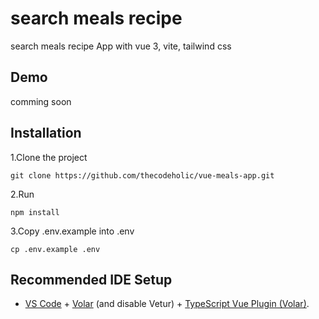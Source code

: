 # search meals recipe

search meals recipe App with vue 3, vite, tailwind css

## Demo

comming soon

## Installation

1.Clone the project

    git clone https://github.com/thecodeholic/vue-meals-app.git

2.Run

    npm install

3.Copy .env.example into .env

    cp .env.example .env

## Recommended IDE Setup

- [VS Code](https://code.visualstudio.com/) + [Volar](https://marketplace.visualstudio.com/items?itemName=Vue.volar) (and disable Vetur) + [TypeScript Vue Plugin (Volar)](https://marketplace.visualstudio.com/items?itemName=Vue.vscode-typescript-vue-plugin).
